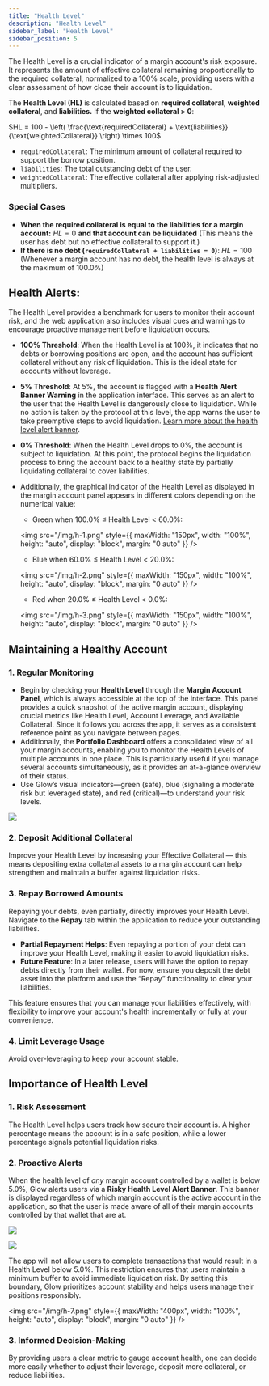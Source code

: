 ```yaml
---
title: "Health Level"
description: "Health Level"
sidebar_label: "Health Level"
sidebar_position: 5
---
```



The Health Level is a crucial indicator of a margin account's risk exposure. It represents the amount of effective collateral remaining proportionally to the required collateral, normalized to a 100% scale, providing users with a clear assessment of how close their account is to liquidation.

The **Health Level (HL)** is calculated based on **required collateral**, **weighted collateral**, and **liabilities.** If the **weighted collateral > 0**:

$HL = 100 - \left( \frac{\text{requiredCollateral} + \text{liabilities}}{\text{weightedCollateral}} \right) \times 100$

- `requiredCollateral`: The minimum amount of collateral required to support the borrow position.
- `liabilities`: The total outstanding debt of the user.
- `weightedCollateral`: The effective collateral after applying risk-adjusted multipliers.

### Special Cases

- **When the required collateral is equal to the liabilities for a margin account:**  $HL = 0$  **and that account can be liquidated**
(This means the user has debt but no effective collateral to support it.)
- **If there is no debt (`requiredCollateral + liabilities = 0`)**: $HL = 100$
(Whenever a margin account has no debt, the health level is always at the maximum of 100.0%)

## Health Alerts:

The Health Level provides a benchmark for users to monitor their account risk, and the web application also includes visual cues and warnings to encourage proactive management before liquidation occurs.

- **100% Threshold**: When the Health Level is at 100%, it indicates that no debts or borrowing positions are open, and the account has sufficient collateral without any risk of liquidation. This is the ideal state for accounts without leverage.
- **5% Threshold**: At 5%, the account is flagged with a **Health Alert Banner Warning** in the application interface. This serves as an alert to the user that the Health Level is dangerously close to liquidation. While no action is taken by the protocol at this level, the app warns the user to take preemptive steps to avoid liquidation. [Learn more about the health level alert banner](../03-margin-accounts/liquidation.md).
- **0% Threshold**: When the Health Level drops to 0%, the account is subject to liquidation. At this point, the protocol begins the liquidation process to bring the account back to a healthy state by partially liquidating collateral to cover liabilities.
- Additionally, the graphical indicator of the Health Level as displayed in the margin account panel appears in different colors depending on the numerical value:
    - Green when 100.0% ≤ Health Level < 60.0%:

    <img
      src="/img/h-1.png"
      style={{ maxWidth: "150px", width: "100%", height: "auto", display: "block", margin: "0 auto" }}
    />

    - Blue when 60.0% ≤ Health Level < 20.0%:

    <img
      src="/img/h-2.png"
      style={{ maxWidth: "150px", width: "100%", height: "auto", display: "block", margin: "0 auto" }}
    />

    - Red when 20.0% ≤ Health Level < 0.0%:

    <img
      src="/img/h-3.png"
      style={{ maxWidth: "150px", width: "100%", height: "auto", display: "block", margin: "0 auto" }}
    />


## Maintaining a Healthy Account

### 1. Regular Monitoring

- Begin by checking your **Health Level** through the **Margin Account Panel**, which is always accessible at the top of the interface. This panel provides a quick snapshot of the active margin account, displaying crucial metrics like Health Level, Account Leverage, and Available Collateral. Since it follows you across the app, it serves as a consistent reference point as you navigate between pages.
- Additionally, the **Portfolio Dashboard** offers a consolidated view of all your margin accounts, enabling you to monitor the Health Levels of multiple accounts in one place. This is particularly useful if you manage several accounts simultaneously, as it provides an at-a-glance overview of their status.
- Use Glow’s visual indicators—green (safe), blue (signaling a moderate risk but leveraged state), and red (critical)—to understand your risk levels.

![](/img/h-4.png)

### 2. Deposit Additional Collateral

Improve your Health Level by increasing your Effective Collateral — this means depositing extra collateral assets to a margin account can help strengthen and maintain a buffer against liquidation risks.

### 3. Repay Borrowed Amounts

Repaying your debts, even partially, directly improves your Health Level. Navigate to the **Repay** tab within the application to reduce your outstanding liabilities.

- **Partial Repayment Helps**: Even repaying a portion of your debt can improve your Health Level, making it easier to avoid liquidation risks.
- **Future Feature**: In a later release, users will have the option to repay debts directly from their  wallet. For now, ensure you deposit the debt asset into the platform and use the “Repay” functionality to clear your liabilities.

This feature ensures that you can manage your liabilities effectively, with flexibility to improve your account's health incrementally or fully at your convenience.

### 4. Limit Leverage Usage

Avoid over-leveraging to keep your account stable.

## Importance of Health Level

### 1. Risk Assessment

The Health Level helps users track how secure their account is. A higher percentage means the account is in a safe position, while a lower percentage signals potential liquidation risks.

### 2. Proactive Alerts

When the health level of *any* margin account controlled by a wallet is below 5.0%, Glow alerts users via a **Risky Health Level Alert Banner**. This banner is displayed regardless of which margin account is the active account in the application, so that the user is made aware of all of their margin accounts controlled by that wallet that are at.

![](/img/h-5.png)

![](/img/h-6.png)

The app will not allow users to complete transactions that would result in a Health Level below 5.0%. This restriction ensures that users maintain a minimum buffer to avoid immediate liquidation risk. By setting this boundary, Glow prioritizes account stability and helps users manage their positions responsibly.


<img
  src="/img/h-7.png"
  style={{ maxWidth: "400px", width: "100%", height: "auto", display: "block", margin: "0 auto" }}
/>

### 3. Informed Decision-Making

By providing users a clear metric to gauge account health, one can decide more easily whether to adjust their leverage, deposit more collateral, or reduce liabilities.
